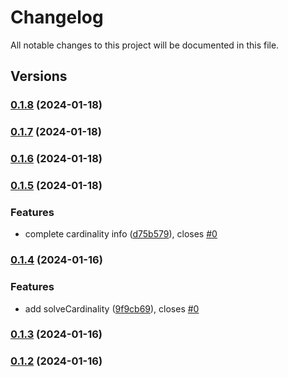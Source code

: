 # Changelog

All notable changes to this project will be documented in this file.

## Versions

### [0.1.8](https://github.com/expr-solver/typ3s/compare/v0.1.7...v0.1.8) (2024-01-18)

### [0.1.7](https://github.com/expr-solver/typ3s/compare/v0.1.6...v0.1.7) (2024-01-18)

### [0.1.6](https://github.com/expr-solver/typ3s/compare/v0.1.5...v0.1.6) (2024-01-18)

### [0.1.5](https://github.com/expr-solver/typ3s/compare/v0.1.4...v0.1.5) (2024-01-18)


### Features

* complete cardinality info ([d75b579](https://github.com/expr-solver/typ3s/commit/d75b5796bb1c2150e06b46a39e24eb2a90db8ca4)), closes [#0](https://github.com/expr-solver/typ3s/issues/0)

### [0.1.4](https://github.com/expr-solver/typ3s/compare/v0.1.3...v0.1.4) (2024-01-16)


### Features

* add solveCardinality ([9f9cb69](https://github.com/expr-solver/typ3s/commit/9f9cb69716962f84adbb54c61bcea2beed200edb)), closes [#0](https://github.com/expr-solver/typ3s/issues/0)

### [0.1.3](https://github.com/expr-solver/typ3s/compare/v0.1.2...v0.1.3) (2024-01-16)

### [0.1.2](https://github.com/expr-solver/typ3s/compare/v0.1.1...v0.1.2) (2024-01-16)
